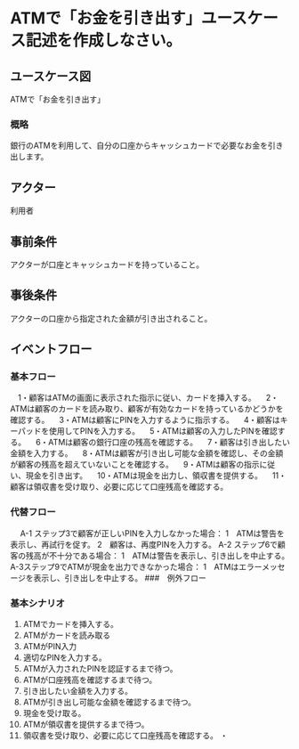 # ATMで「お金を引き出す」ユースケース記述を作成しなさい。
##  ユースケース図
ATMで「お金を引き出す」
### 概略
銀行のATMを利用して、自分の口座からキャッシュカードで必要なお金を引き出します。
## アクター
利用者
## 事前条件
アクターが口座とキャッシュカードを持っていること。
## 事後条件
アクターの口座から指定された金額が引き出されること。
## イベントフロー
### 基本フロー
　1・顧客はATMの画面に表示された指示に従い、カードを挿入する。
　2・ATMは顧客のカードを読み取り、顧客が有効なカードを持っているかどうかを確認する。
　3・ATMは顧客にPINを入力するように指示する。
　4・顧客はキーパッドを使用してPINを入力する。
　5・ATMは顧客の入力したPINを確認する。
　6・ATMは顧客の銀行口座の残高を確認する。
　7・顧客は引き出したい金額を入力する。
　8・ATMは顧客が引き出し可能な金額を確認し、その金額が顧客の残高を超えていないことを確認する。
　9・ATMは顧客の指示に従い、現金を引き出す。
　10・ATMは現金を出力し、領収書を提供する。
　11・顧客は領収書を受け取り、必要に応じて口座残高を確認する。
### 代替フロー
　 A-1 ステップ3で顧客が正しいPINを入力しなかった場合：
  1　ATMは警告を表示し、再試行を促す。
  2　顧客は、再度PINを入力する。
  A-2 ステップ6で顧客の残高が不十分である場合：
  1　ATMは警告を表示し、引き出しを中止する。
  A-3ステップ9でATMが現金を出力できなかった場合：
  1　ATMはエラーメッセージを表示し、引き出しを中止する。
  ###　例外フロー
  ### 基本シナリオ
 1. ATMでカードを挿入する。
 2. ATMがカードを読み取る
 3. ATMがPIN入力
 4. 適切なPINを入力する。
 5. ATMが入力されたPINを認証するまで待つ。
 6. ATMが口座残高を確認するまで待つ。
 7. 引き出したい金額を入力する。
8. ATMが引き出し可能な金額を確認するまで待つ。
9. 現金を受け取る。
10. ATMが領収書を提供するまで待つ。
11. 領収書を受け取り、必要に応じて口座残高を確認する。
・　
